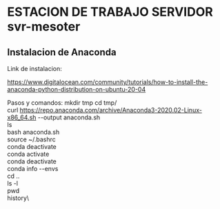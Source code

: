 # ESTACION DE TRABAJO SERVIDOR svr-mesoter

## Instalacion de Anaconda
Link de instalacion:

https://www.digitalocean.com/community/tutorials/how-to-install-the-anaconda-python-distribution-on-ubuntu-20-04

Pasos y comandos:
mkdir tmp
cd tmp/ \
curl https://repo.anaconda.com/archive/Anaconda3-2020.02-Linux-x86_64.sh --output anaconda.sh \
ls \
bash anaconda.sh \
source ~/.bashrc\
conda deactivate\
conda activate\
conda deactivate\
conda info --envs\
cd ..\
ls -l\
pwd\
history\
